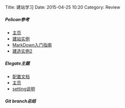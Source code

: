 Title: 建站学习 
Date: 2015-04-25 10:20
Category: Review

##### Pelican参考
* [主页](http://docs.getpelican.com/en/3.5.0/quickstart.html)
* [建站实例](http://www.lizherui.com/pages/2013/08/17/build_blog.html)
* [MarkDown入门指南](http://www.jianshu.com/p/1e402922ee32/)
* [建造实例2](http://www.cnblogs.com/ballwql/p/pelican.html)


##### Elegate主题
* [配置文档](http://oncrashreboot.com/elegant-best-pelican-theme-features#about-me)
* [主页](http://oncrashreboot.com/)
* [setting说明](http://docs.getpelican.com/en/3.2/settings.html)

##### Git branch总结



